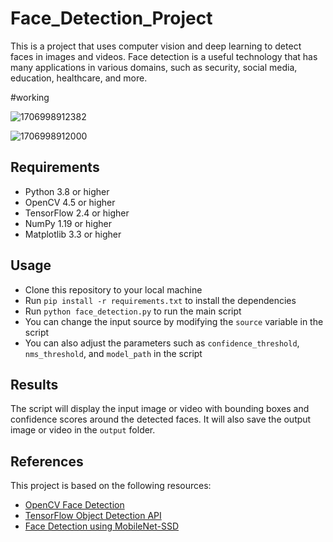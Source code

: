 # Face_Detection_Project

This is a project that uses computer vision and deep learning to detect faces in images and videos. Face detection is a useful technology that has many applications in various domains, such as security, social media, education, healthcare, and more.

#working

![1706998912382](https://github.com/paragnema1/Face_Detection_Project/assets/123290831/28cf0ca5-9823-4409-911e-8f88e9f8f739)

![1706998912000](https://github.com/paragnema1/Face_Detection_Project/assets/123290831/4ea612ad-93df-427c-b78e-69da1cc6e620)

## Requirements

- Python 3.8 or higher
- OpenCV 4.5 or higher
- TensorFlow 2.4 or higher
- NumPy 1.19 or higher
- Matplotlib 3.3 or higher

## Usage

- Clone this repository to your local machine
- Run `pip install -r requirements.txt` to install the dependencies
- Run `python face_detection.py` to run the main script
- You can change the input source by modifying the `source` variable in the script
- You can also adjust the parameters such as `confidence_threshold`, `nms_threshold`, and `model_path` in the script

## Results

The script will display the input image or video with bounding boxes and confidence scores around the detected faces. It will also save the output image or video in the `output` folder.

## References

This project is based on the following resources:

- [OpenCV Face Detection](https://realpython.com/face-recognition-with-python/)
- [TensorFlow Object Detection API](https://www.upgrad.com/blog/face-detection-project-in-python/)
- [Face Detection using MobileNet-SSD](https://www.projectpro.io/article/face-detection-projects/724)
